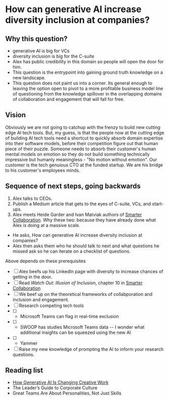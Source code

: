 # How can generative AI increase diversity inclusion at companies?

## Why this question?

- generative AI is big for VCs
- diversity inclusion is big for the C-suite 
- Alex has public credibility in this domain so people will open the door for him. 
- This question is the entrypoint into gaining ground truth knowledge on a new landscape.
- This question does not paint us into a corner. Its general enough to leaving the option open to pivot to a more profitable business model line of questioning from the knowledge spillover in the overlapping domains of collaboration and engagement that will fall for free.

## Vision 

Obviously we are not going to catchup with the frenzy to build new cutting edge AI tech tools. But, my guess, is that the people now at the cutting edge of building AI tech tools need a shortcut to quickly absorb domain expertise into their software models, before their competition figure out that human piece of their puzzle. Someone needs to absorb their customer's human mental models on emotion so they do not build something technically impressive but humanly meaningless - "No motion without emotion". Our customer is the tech genuious CTO at the funded startup. We are his bridge to his customer's employees minds.

## Sequence of next steps, going backwards

1. Alex talks to CEOs.  
2. Publish a Medium article that gets to the eyes of C-suite, VCs, and start-ups.
3. Alex meets Heide Garder and Ivan Matviak authors of [Smarter Collaboration](https://www.amazon.com/Smarter-Collaboration-Approach-Breaking-Transforming/dp/1647822742). Why these two: because they have already done what Alex is doing at a massive scale. 
  - He asks, How can generative AI increase diversity inclusion at companies?
  - Alex then asks them who he should talk to next and what questions he missed ask so he can iterate on a checklist of questions. 

Above depends on these prerequisites

- [ ] Alex beefs up his LinkedIn page with diversity to increase chances of getting in the door.
- [ ] Read *Watch Out: Illusion of Inclusion*, chapter 10 in [Smarter Collaboration](https://www.amazon.com/Smarter-Collaboration-Approach-Breaking-Transforming/dp/1647822742) 
- [ ] We beef up on the theoretical frameworks of collabporation and inclusion and engagement. 
- [ ] Research competing tech tools
- [ ]    - Microsoft Teams can flag in real-time exclusion
- [ ]    - SWOOP has studies Microsoft Teams data -- I wonder what additional insights can be squeezed using the new AI
- [ ]    - Yammer
- [ ] Raise my new knowledge of prompting the AI to inform your research questions.

## Reading list

- [How Generative AI Is Changing Creative Work](https://hbr.org/2022/11/how-generative-ai-is-changing-creative-work)
- The Leader’s Guide to Corporate Culture
- Great Teams Are About Personalities, Not Just Skills

